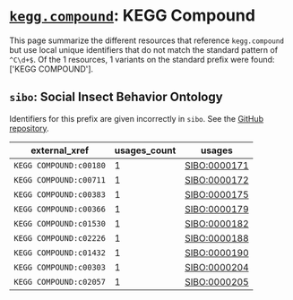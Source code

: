 # [`kegg.compound`](https://bioregistry.io/kegg.compound): KEGG Compound

This page summarize the different resources that reference `kegg.compound`
but use local unique identifiers that do not match the standard pattern of
`^C\d+$`. Of the 1 resources,
1 variants on the standard prefix were found: ['KEGG COMPOUND'].

## `sibo`: Social Insect Behavior Ontology

Identifiers for this prefix are given incorrectly in `sibo`. See the [GitHub repository](https://github.com/obophenotype/sibo).

| external_xref          |   usages_count | usages                                                      |
|------------------------|----------------|-------------------------------------------------------------|
| `KEGG COMPOUND:c00180` |              1 | [SIBO:0000171](http://purl.obolibrary.org/obo/SIBO_0000171) |
| `KEGG COMPOUND:c00711` |              1 | [SIBO:0000172](http://purl.obolibrary.org/obo/SIBO_0000172) |
| `KEGG COMPOUND:c00383` |              1 | [SIBO:0000175](http://purl.obolibrary.org/obo/SIBO_0000175) |
| `KEGG COMPOUND:c00366` |              1 | [SIBO:0000179](http://purl.obolibrary.org/obo/SIBO_0000179) |
| `KEGG COMPOUND:c01530` |              1 | [SIBO:0000182](http://purl.obolibrary.org/obo/SIBO_0000182) |
| `KEGG COMPOUND:c02226` |              1 | [SIBO:0000188](http://purl.obolibrary.org/obo/SIBO_0000188) |
| `KEGG COMPOUND:c01432` |              1 | [SIBO:0000190](http://purl.obolibrary.org/obo/SIBO_0000190) |
| `KEGG COMPOUND:c00303` |              1 | [SIBO:0000204](http://purl.obolibrary.org/obo/SIBO_0000204) |
| `KEGG COMPOUND:c02057` |              1 | [SIBO:0000205](http://purl.obolibrary.org/obo/SIBO_0000205) |

